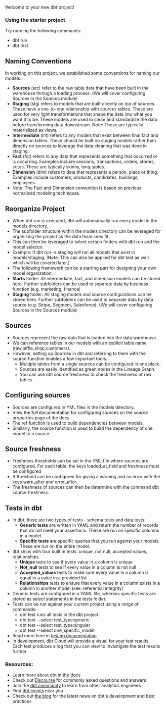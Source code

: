 Welcome to your new dbt project!

### Using the starter project

Try running the following commands:
- dbt run
- dbt test

## Naming Conventions 

In working on this project, we established some conventions for naming our models.

- **Sources** (src) refer to the raw table data that have been built in the warehouse through a loading process. (We will cover configuring Sources in the Sources module)
- **Staging** (stg) refers to models that are built directly on top of sources. These have a one-to-one relationship with sources tables. These are used for very light transformations that shape the data into what you want it to be. These models are used to clean and standardize the data before transforming data downstream. Note: These are typically materialized as views.
- **Intermediate** (int) refers to any models that exist between final fact and dimension tables. These should be built on staging models rather than directly on sources to leverage the data cleaning that was done in staging.
- **Fact** (fct) refers to any data that represents something that occurred or is occurring. Examples include sessions, transactions, orders, stories, votes. These are typically skinny, long tables.
- **Dimension** (dim) refers to data that represents a person, place or thing. Examples include customers, products, candidates, buildings, employees.
- Note: The Fact and Dimension convention is based on previous normalized modeling techniques.

## Reorganize Project

- When dbt run is executed, dbt will automatically run every model in the models directory.
- The subfolder structure within the models directory can be leveraged for organizing the project as the data team sees fit.
- This can then be leveraged to select certain folders with dbt run and the model selector.
- Example: If dbt run -s staging will run all models that exist in models/staging. (Note: This can also be applied for dbt test as well which will be covered later.)
- The following framework can be a starting part for designing your own model organization:
- **Marts** folder: All intermediate, fact, and dimension models can be stored here. Further subfolders can be used to separate data by business function (e.g. marketing, finance)
- **Staging** folder: All staging models and source configurations can be stored here. Further subfolders can be used to separate data by data source (e.g. Stripe, Segment, Salesforce). (We will cover configuring Sources in the Sources module)

## Sources

- Sources represent the raw data that is loaded into the data warehouse.
- We can reference tables in our models with an explicit table name (raw.jaffle_shop.customers).
- However, setting up Sources in dbt and referring to them with the source function enables a few important tools.
    - Multiple tables from a single sources can be configured in one place.
    - Sources are easily identified as green nodes in the Lineage Graph.
    - You can use dbt source freshness to check the freshness of raw tables.

## Configuring sources

- Sources are configured in YML files in the models directory.
- View the full documentation for configuring sources on the source properties page of the docs.
- The ref function is used to build dependencies between models.
- Similarly, the source function is used to build the dependency of one model to a source.

## Source freshness

- Freshness thresholds can be set in the YML file where sources are configured. For each table, the keys loaded_at_field and freshness must be configured
- A threshold can be configured for giving a warning and an error with the keys warn_after and error_after.
- The freshness of sources can then be determine with the command dbt source freshness.

## Tests in dbt

* In dbt, there are two types of tests - schema tests and data tests:
    - **Generic tests** are written in YAML and return the number of records that do not meet your assertions. These are run on specific columns in a model.
    - **Specific tests** are specific queries that you run against your models. These are run on the entire model.
* dbt ships with four built in tests: unique, not null, accepted values, relationships.
    - **Unique** tests to see if every value in a column is unique
    - **Not_null** tests to see if every value in a column is not null
    - **Accepted_values** tests to make sure every value in a column is equal to a value in a provided list
    - **Relationships** tests to ensure that every value in a column exists in a column in another model (see: referential integrity)
* Generic tests are configured in a YAML file, whereas specific tests are stored as select statements in the tests folder.
* Tests can be run against your current project using a range of commands:
    - dbt test runs all tests in the dbt project
    - dbt test --select test_type:generic
    - dbt test --select test_type:singular
    - dbt test --select one_specific_model
* Read more here in [testing documentation](https://docs.getdbt.com/reference/node-selection/test-selection-examples)
* In development, dbt Cloud will provide a visual for your test results. Each test produces a log that you can view to investigate the test results further



### Resources:
- Learn more about dbt [in the docs](https://docs.getdbt.com/docs/introduction)
- Check out [Discourse](https://discourse.getdbt.com/) for commonly asked questions and answers
- Join the [dbt community](http://community.getbdt.com/) to learn from other analytics engineers
- Find [dbt events](https://events.getdbt.com) near you
- Check out [the blog](https://blog.getdbt.com/) for the latest news on dbt's development and best practices
